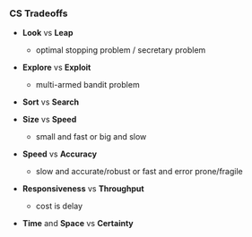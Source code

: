### CS Tradeoffs


- **Look** vs **Leap**
  - optimal stopping problem / secretary problem

- **Explore** vs **Exploit**
  - multi-armed bandit problem

- **Sort** vs **Search**

- **Size** vs **Speed**
  - small and fast or big and slow

- **Speed** vs **Accuracy**
  - slow and accurate/robust or fast and error prone/fragile

- **Responsiveness** vs **Throughput**
  - cost is delay

- **Time** and **Space** vs **Certainty**
